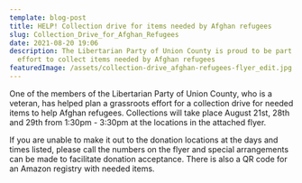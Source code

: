 ```yaml
---
template: blog-post
title: HELP! Collection drive for items needed by Afghan refugees
slug: Collection_Drive_for_Afghan_Refugees
date: 2021-08-20 19:06
description: The Libertarian Party of Union County is proud to be part of an
  effort to collect items needed by Afghan refugees
featuredImage: /assets/collection-drive_afghan-refugees-flyer_edit.jpg
---
```

One of the members of the Libertarian Party of Union County, who is a veteran, has helped plan a grassroots effort for a collection drive for needed items to help Afghan refugees. Collections will take place August 21st, 28th and 29th from 1:30pm - 3:30pm at the locations in the attached flyer.

If you are unable to make it out to the donation locations at the days and times listed, please call the numbers on the flyer and special arrangements can be made to facilitate donation acceptance. There is also a QR code for an Amazon registry with needed items.